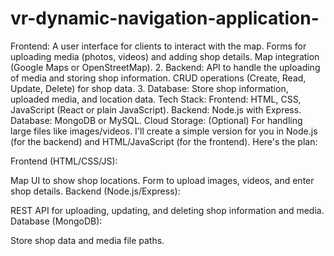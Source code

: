 # vr-dynamic-navigation-application-
 Frontend:
A user interface for clients to interact with the map.
Forms for uploading media (photos, videos) and adding shop details.
Map integration (Google Maps or OpenStreetMap).
2. Backend:
API to handle the uploading of media and storing shop information.
CRUD operations (Create, Read, Update, Delete) for shop data.
3. Database:
Store shop information, uploaded media, and location data.
Tech Stack:
Frontend: HTML, CSS, JavaScript (React or plain JavaScript).
Backend: Node.js with Express.
Database: MongoDB or MySQL.
Cloud Storage: (Optional) For handling large files like images/videos.
I'll create a simple version for you in Node.js (for the backend) and HTML/JavaScript (for the frontend). Here's the plan:

Frontend (HTML/CSS/JS):

Map UI to show shop locations.
Form to upload images, videos, and enter shop details.
Backend (Node.js/Express):

REST API for uploading, updating, and deleting shop information and media.
Database (MongoDB):

Store shop data and media file paths.
